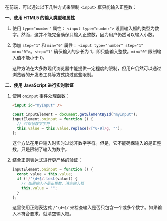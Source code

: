 在前端，可以通过以下几种方式来限制 `<input>` 框只能输入正整数：

**一、使用 HTML5 的输入类型和属性**

1. 使用 `type="number"` 属性：
   `<input type="number">` 设置输入框的类型为数字。然而，这并不能完全确保只输入正整数，因为用户仍然可以输入小数。

2. 添加 `step="1"` 和 `min="0"` 属性：
   `<input type="number" step="1" min="0">`。`step="1"` 确保输入的步长为 1，即只能输入整数。`min="0"` 限制输入值不能小于 0。

   这种方法在大多数现代浏览器中能提供一定程度的限制，但用户仍然可以通过浏览器的开发者工具等方式绕过这些限制。

**二、使用 JavaScript 进行实时验证**

1. 使用 `oninput` 事件处理函数：

   ```html
   <input id="myInput" />
   ```

   ```javascript
   const inputElement = document.getElementById("myInput");
   inputElement.oninput = function () {
     // 只保留数字字符
     this.value = this.value.replace(/[^0-9]/g, "");
   };
   ```

   这个方法在用户输入时实时过滤非数字字符。但是，它不能确保输入的是正整数，只是限制了输入为数字。

2. 结合正则表达式进行更严格的验证：
   ```javascript
   inputElement.oninput = function () {
     const value = this.value;
     if (!/^\d+$/.test(value)) {
       // 如果输入不是正整数，清空输入框
       this.value = "";
     }
   };
   ```
   这里使用正则表达式 `/^\d+$/` 来检查输入是否只包含一个或多个数字。如果输入不符合要求，就清空输入框。
